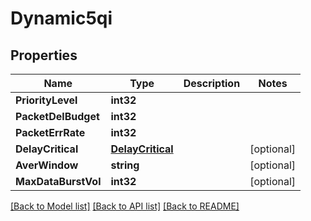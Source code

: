# Dynamic5qi

## Properties
Name | Type | Description | Notes
------------ | ------------- | ------------- | -------------
**PriorityLevel** | **int32** |  | 
**PacketDelBudget** | **int32** |  | 
**PacketErrRate** | **int32** |  | 
**DelayCritical** | [**DelayCritical**](DelayCritical.md) |  | [optional] 
**AverWindow** | **string** |  | [optional] 
**MaxDataBurstVol** | **int32** |  | [optional] 

[[Back to Model list]](../README.md#documentation-for-models) [[Back to API list]](../README.md#documentation-for-api-endpoints) [[Back to README]](../README.md)


